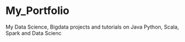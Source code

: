 # My_Portfolio
My Data Science, Bigdata projects and tutorials on Java Python, Scala, Spark and Data Scienc
